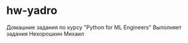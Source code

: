 # hw-yadro

Домашние задания по курсу "Python for ML Engineers"
Выполняет задания Нехорошкин Михаил
